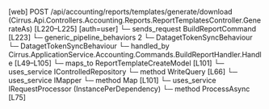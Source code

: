 [web] POST /api/accounting/reports/templates/generate/download  (Cirrus.Api.Controllers.Accounting.Reports.ReportTemplatesController.GenerateAs)  [L220–L225] [auth=user]
  └─ sends_request BuildReportCommand [L223]
    └─ generic_pipeline_behaviors 2
      └─ DatagetTokenSyncBehaviour
      └─ DatagetTokenSyncBehaviour
    └─ handled_by Cirrus.ApplicationService.Accounting.Commands.BuildReportHandler.Handle [L49–L105]
      └─ maps_to ReportTemplateCreateModel [L101]
      └─ uses_service IControlledRepository<File>
        └─ method WriteQuery [L66]
      └─ uses_service IMapper
        └─ method Map [L101]
      └─ uses_service IRequestProcessor (InstancePerDependency)
        └─ method ProcessAsync [L75]

